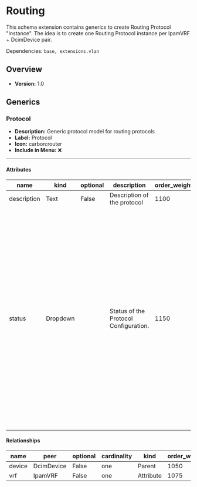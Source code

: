 # Routing

This schema extension contains generics to create Routing Protocol "Instance". The idea is to create one Routing Protocol instance per IpamVRF + DcimDevice pair.


Dependencies: `base, extensions.vlan`
## Overview
- **Version:** 1.0
## Generics
### **Protocol**
- **Description:** Generic protocol model for routing protocols
- **Label:** Protocol
- **Icon:** carbon:router
- **Include in Menu:** ❌
---
#### Attributes
| name | kind | optional | description | order_weight | choices |
| ---- | ---- | -------- | ----------- | ------------ | ------- |
| description | Text | False | Description of the protocol | 1100 |  |
| status | Dropdown |  | Status of the Protocol Configuration. | 1150 | [{'name': 'active', 'label': 'Active', 'description': 'Configuration is active and operational.', 'color': '#A9CCE3'}, {'name': 'disabled', 'label': 'Disabled', 'description': 'Configuration has been disabled.', 'color': '#D3D3D3'}, {'name': 'deleted', 'label': 'Deleted', 'description': 'Configuration has been deleted.', 'color': '#FAD7A0'}] |

#### Relationships
| name | peer | optional | cardinality | kind | order_weight | label |
| ---- | ---- | -------- | ----------- | ---- | ------------ | ----- |
| device | DcimDevice | False | one | Parent | 1050 |  |
| vrf | IpamVRF | False | one | Attribute | 1075 | VRF |
